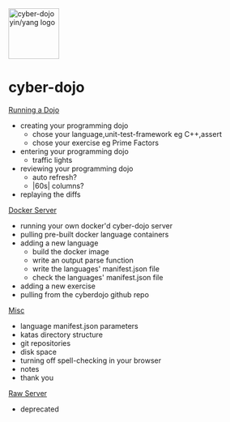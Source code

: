 
<img src="https://raw.githubusercontent.com/JonJagger/cyberdojo/master/public/images/home_page_logo.png" alt="cyber-dojo yin/yang logo" width="100px" height="100px"/>

cyber-dojo
==========

[Running a Dojo](running-a-dojo.md)
  * creating your programming dojo
    * chose your language,unit-test-framework eg C++,assert
    * chose your exercise eg Prime Factors
  * entering your programming dojo
    * traffic lights
  * reviewing your programming dojo
    * auto refresh?
    * |60s| columns?
  * replaying the diffs

[Docker Server](docker-server.md)
  * running your own docker'd cyber-dojo server
  * pulling pre-built docker language containers
  * adding a new language
    * build the docker image
    * write an output parse function
    * write the languages' manifest.json file
    * check the languages' manifest.json file
  * adding a new exercise
  * pulling from the cyberdojo github repo

[Misc](md/misc.md)
  * language manifest.json parameters
  * katas directory structure
  * git repositories
  * disk space
  * turning off spell-checking in your browser
  * notes
  * thank you

[Raw Server](raw-server.md)
  * deprecated
